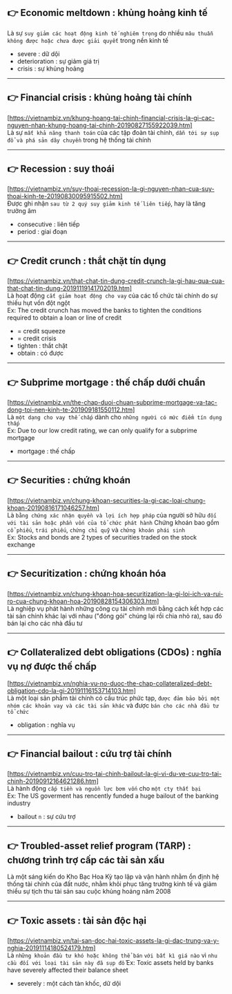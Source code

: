 ## 👉 Economic meltdown                                       : khủng hoảng kinh tế 
  Là sự `suy giảm các hoạt động kinh tế nghiêm trọng` do nhiều `mâu thuẫn không được hoặc chưa được giải quyết` trong nền kinh tế
  - severe                                              : dữ dội
  - deterioration                                       : sự giảm giá trị
  - crisis                                              : sự khủng hoảng

------------------------------------------------------------------------------------------------------

## 👉 Financial crisis                                        : khủng hoảng tài chính      
  [https://vietnambiz.vn/khung-hoang-tai-chinh-financial-crisis-la-gi-cac-nguyen-nhan-khung-hoang-tai-chinh-20190827155922039.htm] \
  Là sự `mất khả năng thanh toán` của các tập đoàn tài chính, `dẫn tới sự sụp đổ và phá sản dây chuyền` trong hệ thống tài chính              

------------------------------------------------------------------------------------------------------

## 👉 Recession                                               : suy thoái
  [https://vietnambiz.vn/suy-thoai-recession-la-gi-nguyen-nhan-cua-suy-thoai-kinh-te-20190830095915502.htm] \
  Được ghi nhận `sau từ 2 quý suy giảm kinh tế liên tiếp`, hay là tăng trưởng âm
  - consecutive                                         : liên tiếp
  - period                                              : giai đoạn

------------------------------------------------------------------------------------------------------

## 👉 Credit crunch                                           : thắt chặt tín dụng
  [https://vietnambiz.vn/that-chat-tin-dung-credit-crunch-la-gi-hau-qua-cua-that-chat-tin-dung-20191119141702019.htm] \
  Là hoạt động `cắt giảm hoạt động cho vay` của các tổ chức tài chính do sự thiếu hụt vốn đột ngột \
  Ex: The credit crunch has moved the banks to tighten the conditions required to obtain a loan or line of credit
  - = credit squeeze
  - = credit crisis
  - tighten                                             : thắt chặt
  - obtain                                              : có được

------------------------------------------------------------------------------------------------------

## 👉 Subprime mortgage                                       : thế chấp dưới chuẩn
  [https://vietnambiz.vn/the-chap-duoi-chuan-subprime-mortgage-va-tac-dong-toi-nen-kinh-te-201909181550112.htm] \
  Là `một dạng cho vay thế chấp` dành cho `những người có mức điểm tín dụng thấp` \
  Ex: Due to our low credit rating, we can only qualify for a subprime mortgage
  - mortgage                                            : thế chấp

------------------------------------------------------------------------------------------------------

## 👉 Securities                                              : chứng khoán
  [https://vietnambiz.vn/chung-khoan-securities-la-gi-cac-loai-chung-khoan-20190816171046257.htm] \
  Là `bằng chứng xác nhận quyền và lợi ích hợp pháp` của người sở hữu `đối với tài sản hoặc phần vốn của tổ chức phát hành`
  Chứng khoán bao gồm `cổ phiếu`, `trái phiếu`, `chứng chỉ quỹ` và `chứng khoán phái sinh` \
  Ex: Stocks and bonds are 2 types of securities traded on the stock exchange

------------------------------------------------------------------------------------------------------

## 👉 Securitization                                          : chứng khoán hóa
  [https://vietnambiz.vn/chung-khoan-hoa-securitization-la-gi-loi-ich-va-rui-ro-cua-chung-khoan-hoa-20190828154306303.htm] \
  Là nghiệp vụ phát hành những công cụ tài chính mới bằng cách kết hợp các tài sản chính khác lại với nhau ("đóng gói" chúng lại rồi chia nhỏ ra), sau đó bán lại cho các nhà đầu tư

------------------------------------------------------------------------------------------------------

## 👉 Collateralized debt obligations (CDOs)                  : nghĩa vụ nợ được thế chấp         
  [https://vietnambiz.vn/nghia-vu-no-duoc-the-chap-collateralized-debt-obligation-cdo-la-gi-20191116153714103.htm] \
  Là một loại sản phẩm tài chính có cấu trúc phức tạp, `được đảm bảo bởi một nhóm các khoản vay và các tài sản khác` và được `bán cho các nhà đầu tư tổ chức`
  - obligation                                          : nghĩa vụ

------------------------------------------------------------------------------------------------------

## 👉 Financial bailout                                       : cứu trợ tài chính
  [https://vietnambiz.vn/cuu-tro-tai-chinh-bailout-la-gi-vi-du-ve-cuu-tro-tai-chinh-20190912164621286.htm] \
  Là hành động `cấp tiền và nguồn lực bơm vốn` cho `một cty thất bại` \
  Ex: The US goverment has rencently funded a huge bailout of the banking industry
  - bailout                       `n`                   : sự cứu trợ             

------------------------------------------------------------------------------------------------------

## 👉 Troubled-asset relief program (TARP)                    : chương trình trợ cấp các tài sản xấu
  Là một sáng kiến do Kho Bạc Hoa Kỳ tạo lập và vận hành nhằm ổn định hệ thống tài chính của đất nước, nhằm khôi phục tăng trưởng kinh tế và giảm thiểu sự tịch thu tài sản sau cuộc khủng hoảng năm 2008

------------------------------------------------------------------------------------------------------

## 👉 Toxic assets                                            : tài sản độc hại
  [https://vietnambiz.vn/tai-san-doc-hai-toxic-assets-la-gi-dac-trung-va-y-nghia-20191114180524179.htm] \
  Là `những khoản đầu tư khó hoặc không thể bán` `với bất kì giá nào` vì `nhu cầu đối với loại tài sản này đã sụp đổ`
  Ex: Toxic assets held by banks have severely affected their balance sheet
  - severely                                            : một cách tàn khốc, dữ dội